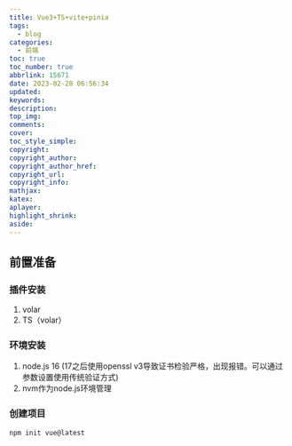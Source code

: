 ```yaml
---
title: Vue3+TS+vite+pinia
tags:
  - blog
categories:
  - 前端
toc: true
toc_number: true
abbrlink: 15671
date: 2023-02-20 06:56:34
updated:
keywords:
description:
top_img:
comments:
cover:
toc_style_simple:
copyright:
copyright_author:
copyright_author_href:
copyright_url:
copyright_info:
mathjax:
katex:
aplayer:
highlight_shrink:
aside:
---
```


## 前置准备

### 插件安装

1. volar
2. TS（volar）

### 环境安装

1. node.js 16 (17之后使用openssl v3导致证书检验严格，出现报错。可以通过参数设置使用传统验证方式)
2. nvm作为node.js环境管理

### 创建项目

```bash
npm init vue@latest
```


